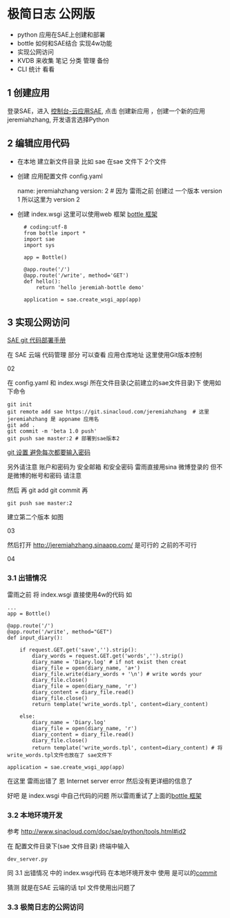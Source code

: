 # 极简日志 公网版

- python 应用在SAE上创建和部署
- bottle 如何和SAE结合 实现4w功能
- 实现公网访问
- KVDB 来收集 笔记 分类 管理 备份
- CLI 统计 看看

## 1 创建应用

登录SAE，进入 [控制台-云应用SAE](http://sae.sina.com.cn/), 点击 创建新应用 ，创建一个新的应用jeremiahzhang, 开发语言选择Python

## 2 编辑应用代码

- 在本地 建立新文件目录 比如 sae 在sae 文件下 2个文件
- 创建 应用配置文件 config.yaml

	name: jeremiahzhang
	version: 2 # 因为 雷雨之前 创建过 一个版本 version 1 所以这里为 version 2

- 创建 index.wsgi 这里可以使用web 框架 [bottle 框架](http://www.sinacloud.com/doc/sae/python/tutorial.html#bottle)

		# coding:utf-8
		from bottle import *
		import sae
		import sys
		
		app = Bottle()
		
		@app.route('/')
		@app.route('/write', method='GET')
		def hello():
		    return 'hello jeremiah-bottle demo'
		
		application = sae.create_wsgi_app(app)

## 3 实现公网访问

[SAE git 代码部署手册](http://www.sinacloud.com/doc/sae/tutorial/code-deploy.html#git) 

在 SAE 云端 代码管理 部分 可以查看  应用仓库地址 这里使用Git版本控制 

02 

在 config.yaml 和 index.wsgi 所在文件目录(之前建立的sae文件目录)下 使用如下命令

	git init
	git remote add sae https://git.sinacloud.com/jeremiahzhang  # 这里 jeremiahzhang 是 appname 应用名
	git add .
	git commit -m 'beta 1.0 push'  
	git push sae master:2 # 部署到sae版本2

[git 设置 避免每次都要输入密码](https://help.github.com/articles/caching-your-github-password-in-git/) 

另外请注意 账户和密码为 安全邮箱 和安全密码  雷雨直接用sina 微博登录的 但不是微博的帐号和密码 请注意

然后 再 git add git commit 再

	git push sae master:2

建立第二个版本 如图

03

然后打开 http://jeremiahzhang.sinaapp.com/ 是可行的 之前的不可行

04

### 3.1 出错情况

雷雨之前 将 index.wsgi 直接使用4w的代码 如

	...
	app = Bottle()
	
	@app.route('/')
	@app.route('/write', method="GET")
	def input_diary():
	
	    if request.GET.get('save','').strip():
	        diary_words = request.GET.get('words','').strip()
	        diary_name = 'Diary.log' # if not exist then creat
	        diary_file = open(diary_name, 'a+')
	        diary_file.write(diary_words + '\n') # write words your
	        diary_file.close()
	        diary_file = open(diary_name, 'r')
	        diary_content = diary_file.read()
	        diary_file.close()
	        return template('write_words.tpl', content=diary_content)
	
	    else:
	        diary_name = 'Diary.log'
	        diary_file = open(diary_name, 'r')
	        diary_content = diary_file.read()
	        diary_file.close()
	        return template('write_words.tpl', content=diary_content) # 将write_words.tpl文件也放在了 sae文件下

	application = sae.create_wsgi_app(app)

在这里 雷雨出错了 恩 Internet server error 然后没有更详细的信息了

好吧 是 index.wsgi 中自己代码的问题 所以雷雨重试了上面的[bottle 框架](http://www.sinacloud.com/doc/sae/python/tutorial.html#bottle)

### 3.2 本地环境开发

参考 http://www.sinacloud.com/doc/sae/python/tools.html#id2

在 配置文件目录下(sae 文件目录) 终端中输入

	dev_server.py

同 3.1 出错情况 中的 index.wsgi代码 在本地环境开发中 使用 是可以的[commit](https://github.com/JeremiahZhang/OMOOC2py/commit/a476ca008ddc01bd38f2982ea4f48f40f2f6b438) 

猜测 就是在SAE 云端的话 tpl 文件使用出问题了

### 3.3 极简日志的公网访问

